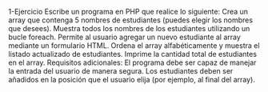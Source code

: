 1-Ejercicio
Escribe un programa en PHP que realice lo siguiente:
Crea un array que contenga 5 nombres de estudiantes (puedes elegir los nombres que desees).
Muestra todos los nombres de los estudiantes utilizando un bucle foreach.
Permite al usuario agregar un nuevo estudiante al array mediante un formulario HTML.
Ordena el array alfabéticamente y muestra el listado actualizado de estudiantes.
Imprime la cantidad total de estudiantes en el array.
Requisitos adicionales:
El programa debe ser capaz de manejar la entrada del usuario de manera segura.
Los estudiantes deben ser añadidos en la posición que el usuario elija (por ejemplo, al final del array).
